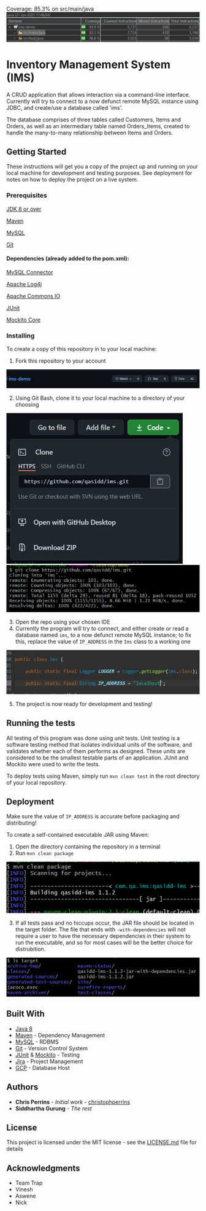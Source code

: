 Coverage: 85.3% on src/main/java
![Alt](readme-img/1.png)

# Inventory Management System (IMS)

A CRUD application that allows interaction via a command-line interface. Currently will try to connect to a now defunct remote MySQL instance using JDBC, and create/use a database called 'ims'.

The database comprises of three tables called Customers, Items and Orders, as well as an intermediary table named Orders_Items, created to handle the many-to-many relationship between Items and Orders.

## Getting Started

These instructions will get you a copy of the project up and running on your local machine for development and testing purposes. See deployment for notes on how to deploy the project on a live system.

### Prerequisites

[JDK 8 or over](https://www.oracle.com/java/technologies/javase-jre8-downloads.html)

[Maven](http://maven.apache.org/download.cgi)

[MySQL](https://dev.mysql.com/downloads/mysql/5.7.html)

[Git](https://git-scm.com/downloads)

#### Dependencies (already added to the pom.xml):

[MySQL Connector](https://mvnrepository.com/artifact/mysql/mysql-connector-java)

[Apache Log4j](https://mvnrepository.com/artifact/log4j/log4j)

[Apache Commons IO](https://mvnrepository.com/artifact/commons-io/commons-io)

[JUnit](https://mvnrepository.com/artifact/junit/junit)

[Mockito Core](https://mvnrepository.com/artifact/org.mockito/mockito-core)


### Installing

To create a copy of this repository in to your local machine:

1. Fork this repository to your account

![](readme-img/2.png)

2. Using Git Bash, clone it to your local machine to a directory of your choosing

![](readme-img/3.png)
![](readme-img/4.png)

3. Open the repo using your chosen IDE
4. Currently the program will try to connect, and either create or read a database named `ims`, to a now defunct remote MySQL instance; to fix this, replace the value of `IP_ADDRESS` in the `Ims` class to a working one

![](readme-img/5.png)

5. The project is now ready for development and testing!

## Running the tests

All testing of this program was done using unit tests. Unit testing is a software testing method that isolates individual units of the software, and validates whether each of them performs as designed. These units are considered to be the smallest testable parts of an application. JUnit and Mockito were used to write the tests.

To deploy tests using Maven, simply run `mvn clean test` in the root directory of your local repository.

## Deployment

Make sure the value of `IP_ADDRESS` is accurate before packaging and distributing!

To create a self-contained executable JAR using Maven:

1. Open the directory containing the repository in a terminal
2. Run `mvn clean package`

![](readme-img/6.png)

3. If all tests pass and no hiccups occur, the JAR file should be located in the target folder. The file that ends with `-with-dependencies` will not require a user to have the necessary dependencies in their system to run the executable, and so for most cases will be the better choice for distrubition.

![](readme-img/7.png)

## Built With

* [Java 8](https://www.oracle.com/java/)
* [Maven](https://maven.apache.org/) - Dependency Management
* [MySQL](https://www.mysql.com/) - RDBMS
* [Git](https://git-scm.com/) - Version Control System
* [JUnit](https://junit.org/junit4/) & [Mockito](https://site.mockito.org/) - Testing
* [Jira](https://www.atlassian.com/software/jira) - Project Management
* [GCP](https://cloud.google.com/) - Database Host

## Authors

* **Chris Perrins** - *Initial work* - [christophperrins](https://github.com/christophperrins)
* **Siddhartha Gurung** - *The rest*

## License

This project is licensed under the MIT license - see the [LICENSE.md](LICENSE.md) file for details 

## Acknowledgments

* Team Trap
* Vinesh
* Aswene
* Nick
